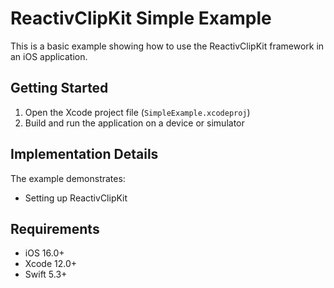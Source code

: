 # ReactivClipKit Simple Example

This is a basic example showing how to use the ReactivClipKit framework in an iOS application.

## Getting Started

1. Open the Xcode project file (`SimpleExample.xcodeproj`)
2. Build and run the application on a device or simulator

## Implementation Details

The example demonstrates:
- Setting up ReactivClipKit

## Requirements

- iOS 16.0+
- Xcode 12.0+
- Swift 5.3+ 